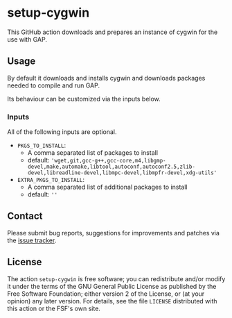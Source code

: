 # setup-cygwin

This GitHub action downloads and prepares an instance of cygwin for the use
with GAP.

## Usage

By default it downloads and installs cygwin and downloads packages needed to
compile and run GAP.

Its behaviour can be customized via the inputs below.

### Inputs

All of the following inputs are optional.

- `PKGS_TO_INSTALL`:
    - A comma separated list of packages to install
    - default: `'wget,git,gcc-g++,gcc-core,m4,libgmp-devel,make,automake,libtool,autoconf,autoconf2.5,zlib-devel,libreadline-devel,libmpc-devel,libmpfr-devel,xdg-utils'`
- `EXTRA_PKGS_TO_INSTALL`:
    - A comma separated list of additional packages to install
    - default: `''`

## Contact
Please submit bug reports, suggestions for improvements and patches via
the [issue tracker](https://github.com/gap-actions/setup-cygwin/issues).

## License
The action `setup-cygwin` is free software; you can redistribute
and/or modify it under the terms of the GNU General Public License as published
by the Free Software Foundation; either version 2 of the License, or (at your
opinion) any later version. For details, see the file `LICENSE` distributed
with this action or the FSF's own site.

